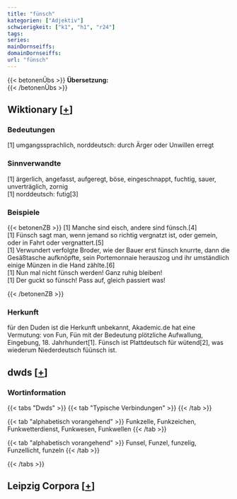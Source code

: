 ```yaml
---
title: "fünsch"
kategorien: ["Adjektiv"]
schwierigkeit: ["k1", "h1", "r24"]
tags:
series:
mainDornseiffs:
domainDornseiffs:
url: "fünsch"
---
```


{{< betonenÜbs >}}
**Übersetzung:**  
{{< /betonenÜbs >}}

## Wiktionary [[+](https://de.wiktionary.org/wiki/fünsch)]

### Bedeutungen
[1] umgangssprachlich, norddeutsch: durch Ärger oder Unwillen erregt  

### Sinnverwandte
[1] ärgerlich, angefasst, aufgeregt, böse, eingeschnappt, fuchtig, sauer, unverträglich, zornig  
[1] norddeutsch: futig[3]  

### Beispiele
{{< betonenZB >}}
[1] Manche sind eisch, andere sind fünsch.[4]  
[1] Fünsch sagt man, wenn jemand so richtig vergnatzt ist, oder gemein, oder in Fahrt oder vergnattert.[5]  
[1] Verwundert verfolgte Broder, wie der Bauer erst fünsch knurrte, dann die Gesäßtasche aufknöpfte, sein Portemonnaie herauszog und ihr umständlich einige Münzen in die Hand zählte.[6]  
[1] Nun mal nicht fünsch werden! Ganz ruhig bleiben!  
[1] Der guckt so fünsch! Pass auf, gleich passiert was!  

{{< /betonenZB >}}
### Herkunft
für den Duden ist die Herkunft unbekannt, Akademic.de hat eine Vermutung: von Fun, Fün mit der Bedeutung plötzliche Aufwallung, Eingebung, 18. Jahrhundert[1]. Fünsch ist Plattdeutsch für wütend[2], was wiederum Niederdeutsch füünsch ist.  



## dwds [[+](https://www.dwds.de/wb/fünsch)]

### Wortinformation
{{< tabs "Dwds" >}}
{{< tab "Typische Verbindungen" >}}
{{< /tab >}}

{{< tab "alphabetisch vorangehend" >}}
Funkzelle, Funkzeichen, Funkwetterdienst, Funkwesen, Funkwellen
{{< /tab >}}

{{< tab "alphabetisch vorangehend" >}}
Funsel, Funzel, funzelig, Funzellicht, funzeln
{{< /tab >}}

{{< /tabs >}}

## Leipzig Corpora [[+](https://corpora.uni-leipzig.de/en/res?word=fünsch&corpusId=deu_newscrawl-public_2018)]

